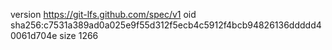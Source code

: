 version https://git-lfs.github.com/spec/v1
oid sha256:c7531a389ad0a025e9f55d312f5ecb4c5912f4bcb94826136ddddd40061d704e
size 1266
